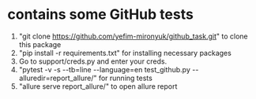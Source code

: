 # contains some GitHub tests
1. "git clone https://github.com/yefim-mironyuk/github_task.git" to clone this package
2. "pip install -r requirements.txt" for installing necessary packages
3. Go to support/creds.py and enter your creds.
4. "pytest -v -s --tb=line --language=en test_github.py --alluredir=report_allure/" for running tests
5. "allure serve report_allure/" to open allure report
